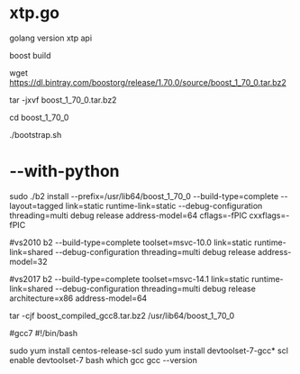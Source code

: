 # xtp.go
golang version xtp api

boost build

wget https://dl.bintray.com/boostorg/release/1.70.0/source/boost_1_70_0.tar.bz2

tar -jxvf boost_1_70_0.tar.bz2

cd boost_1_70_0

./bootstrap.sh

# --with-python
sudo ./b2 install --prefix=/usr/lib64/boost_1_70_0 --build-type=complete --layout=tagged link=static runtime-link=static --debug-configuration threading=multi debug release address-model=64 cflags=-fPIC cxxflags=-fPIC

#vs2010
b2 --build-type=complete toolset=msvc-10.0 link=static runtime-link=shared --debug-configuration threading=multi debug release address-model=32

#vs2017
b2 --build-type=complete toolset=msvc-14.1 link=static runtime-link=shared --debug-configuration threading=multi debug release architecture=x86 address-model=64

tar -cjf boost_compiled_gcc8.tar.bz2 /usr/lib64/boost_1_70_0

#gcc7
#!/bin/bash

sudo yum install centos-release-scl
sudo yum install devtoolset-7-gcc*
scl enable devtoolset-7 bash
which gcc
gcc --version
